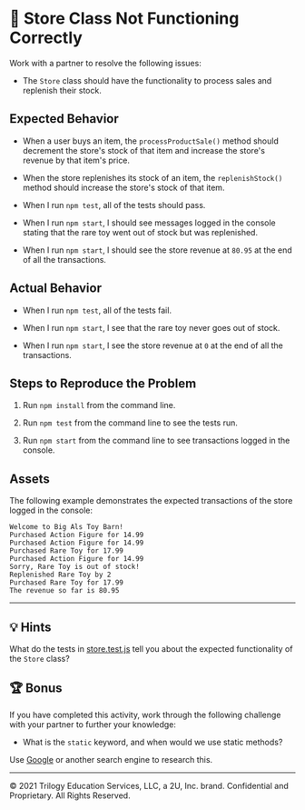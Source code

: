 # 🐛 Store Class Not Functioning Correctly

Work with a partner to resolve the following issues:

- The `Store` class should have the functionality to process sales and replenish their stock.

## Expected Behavior

- When a user buys an item, the `processProductSale()` method should decrement the store's stock of that item and increase the store's revenue by that item's price.

- When the store replenishes its stock of an item, the `replenishStock()` method should increase the store's stock of that item.

- When I run `npm test`, all of the tests should pass.

- When I run `npm start`, I should see messages logged in the console stating that the rare toy went out of stock but was replenished.

- When I run `npm start`, I should see the store revenue at `80.95` at the end of all the transactions.

## Actual Behavior

- When I run `npm test`, all of the tests fail.

- When I run `npm start`, I see that the rare toy never goes out of stock.

- When I run `npm start`, I see the store revenue at `0` at the end of all the transactions.

## Steps to Reproduce the Problem

1. Run `npm install` from the command line.

2. Run `npm test` from the command line to see the tests run.

3. Run `npm start` from the command line to see transactions logged in the console.

## Assets

The following example demonstrates the expected transactions of the store logged in the console:

```
Welcome to Big Als Toy Barn!
Purchased Action Figure for 14.99
Purchased Action Figure for 14.99
Purchased Rare Toy for 17.99
Purchased Action Figure for 14.99
Sorry, Rare Toy is out of stock!
Replenished Rare Toy by 2
Purchased Rare Toy for 17.99
The revenue so far is 80.95
```

---

## 💡 Hints

What do the tests in [store.test.js](./Unsolved/test/store.test.js) tell you about the expected functionality of the `Store` class?

## 🏆 Bonus

If you have completed this activity, work through the following challenge with your partner to further your knowledge:

- What is the `static` keyword, and when would we use static methods?

Use [Google](https://www.google.com) or another search engine to research this.

---

© 2021 Trilogy Education Services, LLC, a 2U, Inc. brand. Confidential and Proprietary. All Rights Reserved.
